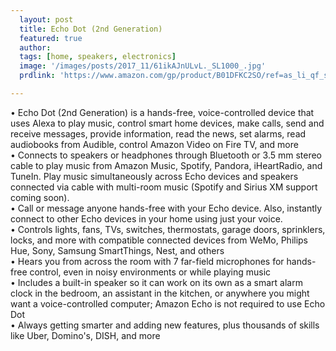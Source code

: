 ```yaml
---
  layout: post
  title: Echo Dot (2nd Generation)
  featured: true
  author: 
  tags: [home, speakers, electronics]
  image: '/images/posts/2017_11/61ikAJnULvL._SL1000_.jpg'
  prdlink: 'https://www.amazon.com/gp/product/B01DFKC2SO/ref=as_li_qf_sp_asin_il_tl?ie=UTF8&tag=ehdwhqkr-20&camp=1789&creative=9325&linkCode=as2&creativeASIN=B01DFKC2SO&linkId=6ae0f9a275532844c1e052f9950922a2'

---
```



• Echo Dot (2nd Generation) is a hands-free, voice-controlled device that uses Alexa to play music, control smart home devices, make calls, send and receive messages, provide information, read the news, set alarms, read audiobooks from Audible, control Amazon Video on Fire TV, and more<br>
• Connects to speakers or headphones through Bluetooth or 3.5 mm stereo cable to play music from Amazon Music, Spotify, Pandora, iHeartRadio, and TuneIn. Play music simultaneously across Echo devices and speakers connected via cable with multi-room music (Spotify and Sirius XM support coming soon).<br>
• Call or message anyone hands-free with your Echo device. Also, instantly connect to other Echo devices in your home using just your voice.<br>
• Controls lights, fans, TVs, switches, thermostats, garage doors, sprinklers, locks, and more with compatible connected devices from WeMo, Philips Hue, Sony, Samsung SmartThings, Nest, and others<br>
• Hears you from across the room with 7 far-field microphones for hands-free control, even in noisy environments or while playing music<br>
• Includes a built-in speaker so it can work on its own as a smart alarm clock in the bedroom, an assistant in the kitchen, or anywhere you might want a voice-controlled computer; Amazon Echo is not required to use Echo Dot<br>
• Always getting smarter and adding new features, plus thousands of skills like Uber, Domino's, DISH, and more<br>

